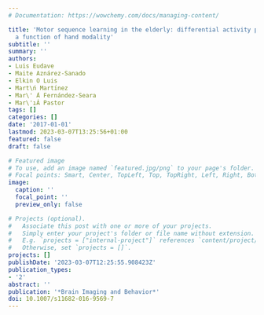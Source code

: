 ```yaml
---
# Documentation: https://wowchemy.com/docs/managing-content/

title: 'Motor sequence learning in the elderly: differential activity patterns as
  a function of hand modality'
subtitle: ''
summary: ''
authors:
- Luis Eudave
- Maite Aznárez-Sanado
- Elkin O Luis
- Mart\ń Martı́nez
- Mar\' ́A Fernández-Seara
- Mar\'ıÁ Pastor
tags: []
categories: []
date: '2017-01-01'
lastmod: 2023-03-07T13:25:56+01:00
featured: false
draft: false

# Featured image
# To use, add an image named `featured.jpg/png` to your page's folder.
# Focal points: Smart, Center, TopLeft, Top, TopRight, Left, Right, BottomLeft, Bottom, BottomRight.
image:
  caption: ''
  focal_point: ''
  preview_only: false

# Projects (optional).
#   Associate this post with one or more of your projects.
#   Simply enter your project's folder or file name without extension.
#   E.g. `projects = ["internal-project"]` references `content/project/deep-learning/index.md`.
#   Otherwise, set `projects = []`.
projects: []
publishDate: '2023-03-07T12:25:55.908423Z'
publication_types:
- '2'
abstract: ''
publication: '*Brain Imaging and Behavior*'
doi: 10.1007/s11682-016-9569-7
---
```

